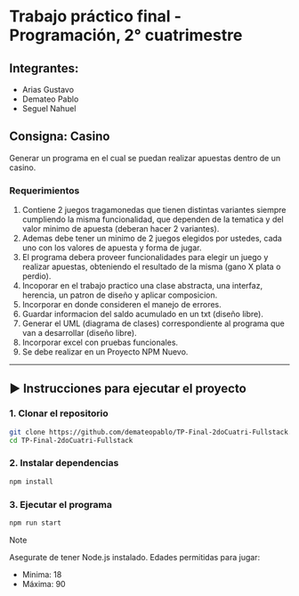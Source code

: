 # Trabajo práctico final - Programación, 2° cuatrimestre

## Integrantes:
- Arias Gustavo
- Demateo Pablo
- Seguel Nahuel

## Consigna: Casino
Generar un programa en el cual se puedan realizar apuestas dentro de un casino.

### Requerimientos

1. Contiene 2 juegos tragamonedas que tienen distintas variantes siempre cumpliendo la misma funcionalidad, que dependen de la tematica y del valor minimo de apuesta (deberan hacer 2 variantes).
2. Ademas debe tener un minimo de 2 juegos elegidos por ustedes, cada uno con los valores de apuesta y forma de jugar.
3. El programa debera proveer funcionalidades para elegir un juego y realizar apuestas, obteniendo el resultado de la misma (gano X plata o perdio). 
4. Incoporar en el trabajo practico una clase abstracta, una interfaz, herencia, un patron de diseño y aplicar composicion.
5. Incorporar en donde consideren el manejo de errores.
6. Guardar informacion del saldo acumulado en un txt (diseño libre).
7. Generar el UML (diagrama de clases) correspondiente al programa que van a desarrollar (diseño libre).
8. Incorporar excel con pruebas funcionales.
9. Se debe realizar en un Proyecto NPM Nuevo.

---------

## ▶️ Instrucciones para ejecutar el proyecto

### 1. Clonar el repositorio

```bash
git clone https://github.com/demateopablo/TP-Final-2doCuatri-Fullstack.git
cd TP-Final-2doCuatri-Fullstack
```

### 2. Instalar dependencias

```bash
npm install
```

### 3. Ejecutar el programa

```bash
npm run start
```

>[!note]
>Asegurate de tener Node.js instalado.
>Edades permitidas para jugar:
>- Minima: 18
>- Máxima: 90


